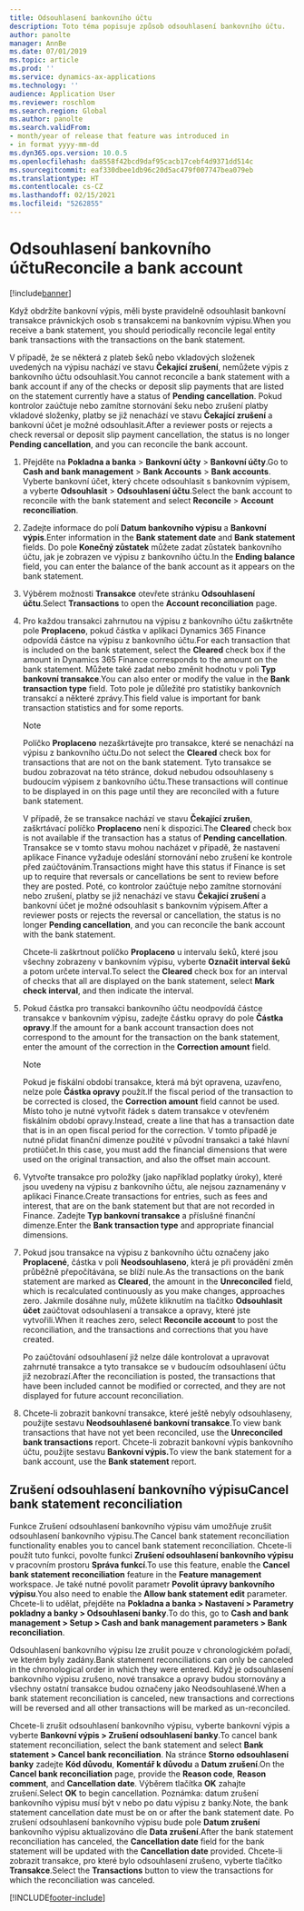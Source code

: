 ```yaml
---
title: Odsouhlasení bankovního účtu
description: Toto téma popisuje způsob odsouhlasení bankovního účtu.
author: panolte
manager: AnnBe
ms.date: 07/01/2019
ms.topic: article
ms.prod: ''
ms.service: dynamics-ax-applications
ms.technology: ''
audience: Application User
ms.reviewer: roschlom
ms.search.region: Global
ms.author: panolte
ms.search.validFrom:
- month/year of release that feature was introduced in
- in format yyyy-mm-dd
ms.dyn365.ops.version: 10.0.5
ms.openlocfilehash: da8558f42bcd9daf95cacb17cebf4d9371dd514c
ms.sourcegitcommit: eaf330dbee1db96c20d5ac479f007747bea079eb
ms.translationtype: HT
ms.contentlocale: cs-CZ
ms.lasthandoff: 02/15/2021
ms.locfileid: "5262855"
---
```

# <a name="reconcile-a-bank-account"></a><span data-ttu-id="d31ed-103">Odsouhlasení bankovního účtu</span><span class="sxs-lookup"><span data-stu-id="d31ed-103">Reconcile a bank account</span></span>

[!include[banner](../includes/banner.md)]

<span data-ttu-id="d31ed-104">Když obdržíte bankovní výpis, měli byste pravidelně odsouhlasit bankovní transakce právnických osob s transakcemi na bankovním výpisu.</span><span class="sxs-lookup"><span data-stu-id="d31ed-104">When you receive a bank statement, you should periodically reconcile legal entity bank transactions with the transactions on the bank statement.</span></span>

<span data-ttu-id="d31ed-105">V případě, že se některá z plateb šeků nebo vkladových složenek uvedených na výpisu nachází ve stavu **Čekající zrušení**, nemůžete výpis z bankovního účtu odsouhlasit.</span><span class="sxs-lookup"><span data-stu-id="d31ed-105">You cannot reconcile a bank statement with a bank account if any of the checks or deposit slip payments that are listed on the statement currently have a status of **Pending cancellation**.</span></span> <span data-ttu-id="d31ed-106">Pokud kontrolor zaúčtuje nebo zamítne stornování šeku nebo zrušení platby vkladové složenky, platby se již nenachází ve stavu **Čekající zrušení** a bankovní účet je možné odsouhlasit.</span><span class="sxs-lookup"><span data-stu-id="d31ed-106">After a reviewer posts or rejects a check reversal or deposit slip payment cancellation, the status is no longer **Pending cancellation**, and you can reconcile the bank account.</span></span>

1.  <span data-ttu-id="d31ed-107">Přejděte na **Pokladna a banka** \> **Bankovní účty** \> **Bankovní účty**.</span><span class="sxs-lookup"><span data-stu-id="d31ed-107">Go to **Cash and bank management** \> **Bank Accounts** \> **Bank accounts**.</span></span> <span data-ttu-id="d31ed-108">Vyberte bankovní účet, který chcete odsouhlasit s bankovním výpisem, a vyberte **Odsouhlasit** > **Odsouhlasení účtu**.</span><span class="sxs-lookup"><span data-stu-id="d31ed-108">Select the bank account to reconcile with the bank statement and select **Reconcile** > **Account reconciliation**.</span></span>

2.  <span data-ttu-id="d31ed-109">Zadejte informace do polí **Datum bankovního výpisu** a **Bankovní výpis**.</span><span class="sxs-lookup"><span data-stu-id="d31ed-109">Enter information in the **Bank statement date** and **Bank statement** fields.</span></span> <span data-ttu-id="d31ed-110">Do pole **Konečný zůstatek** můžete zadat zůstatek bankovního účtu, jak je zobrazen ve výpisu z bankovního účtu.</span><span class="sxs-lookup"><span data-stu-id="d31ed-110">In the **Ending balance** field, you can enter the balance of the bank account as it appears on the bank statement.</span></span>

3.  <span data-ttu-id="d31ed-111">Výběrem možnosti **Transakce** otevřete stránku **Odsouhlasení účtu**.</span><span class="sxs-lookup"><span data-stu-id="d31ed-111">Select **Transactions** to open the **Account reconciliation** page.</span></span>

4.  <span data-ttu-id="d31ed-112">Pro každou transakci zahrnutou na výpisu z bankovního účtu zaškrtněte pole **Proplaceno**, pokud částka v aplikaci Dynamics 365 Finance odpovídá částce na výpisu z bankovního účtu.</span><span class="sxs-lookup"><span data-stu-id="d31ed-112">For each transaction that is included on the bank statement, select the **Cleared** check box if the amount in Dynamics 365 Finance corresponds to the amount on the bank statement.</span></span> <span data-ttu-id="d31ed-113">Můžete také zadat nebo změnit hodnotu v poli **Typ bankovní transakce**.</span><span class="sxs-lookup"><span data-stu-id="d31ed-113">You can also enter or modify the value in the **Bank transaction type** field.</span></span> <span data-ttu-id="d31ed-114">Toto pole je důležité pro statistiky bankovních transakcí a některé zprávy.</span><span class="sxs-lookup"><span data-stu-id="d31ed-114">This field value is important for bank transaction statistics and for some reports.</span></span>
    

    > [!NOTE]
    > <P><span data-ttu-id="d31ed-115">Políčko <STRONG>Proplaceno</STRONG> nezaškrtávejte pro transakce, které se nenachází na výpisu z bankovního účtu.</span><span class="sxs-lookup"><span data-stu-id="d31ed-115">Do not select the <STRONG>Cleared</STRONG> check box for transactions that are not on the bank statement.</span></span> <span data-ttu-id="d31ed-116">Tyto transakce se budou zobrazovat na této stránce, dokud nebudou odsouhlaseny s budoucím výpisem z bankovního účtu.</span><span class="sxs-lookup"><span data-stu-id="d31ed-116">These transactions will continue to be displayed in on this page until they are reconciled with a future bank statement.</span></span></P>
    > <P><span data-ttu-id="d31ed-117">V případě, že se transakce nachází ve stavu <STRONG>Čekající zrušen</STRONG>, zaškrtávací políčko <STRONG>Proplaceno</STRONG> není k dispozici.</span><span class="sxs-lookup"><span data-stu-id="d31ed-117">The <STRONG>Cleared</STRONG> check box is not available if the transaction has a status of <STRONG>Pending cancellation</STRONG>.</span></span> <span data-ttu-id="d31ed-118">Transakce se v tomto stavu mohou nacházet v případě, že nastavení aplikace Finance vyžaduje odeslání stornování nebo zrušení ke kontrole před zaúčtováním.</span><span class="sxs-lookup"><span data-stu-id="d31ed-118">Transactions might have this status if Finance is set up to require that reversals or cancellations be sent to review before they are posted.</span></span> <span data-ttu-id="d31ed-119">Poté, co kontrolor zaúčtuje nebo zamítne stornování nebo zrušení, platby se již nenachází ve stavu <STRONG>Čekající zrušení</STRONG> a bankovní účet je možné odsouhlasit s bankovním výpisem.</span><span class="sxs-lookup"><span data-stu-id="d31ed-119">After a reviewer posts or rejects the reversal or cancellation, the status is no longer <STRONG>Pending cancellation</STRONG>, and you can reconcile the bank account with the bank statement.</span></span></P>

    
    <span data-ttu-id="d31ed-120">Chcete-li zaškrtnout políčko **Proplaceno** u intervalu šeků, které jsou všechny zobrazeny v bankovním výpisu, vyberte **Označit interval šeků** a potom určete interval.</span><span class="sxs-lookup"><span data-stu-id="d31ed-120">To select the **Cleared** check box for an interval of checks that all are displayed on the bank statement, select **Mark check interval**, and then indicate the interval.</span></span>

5.  <span data-ttu-id="d31ed-121">Pokud částka pro transakci bankovního účtu neodpovídá částce transakce v bankovním výpisu, zadejte částku opravy do pole **Částka opravy**.</span><span class="sxs-lookup"><span data-stu-id="d31ed-121">If the amount for a bank account transaction does not correspond to the amount for the transaction on the bank statement, enter the amount of the correction in the **Correction amount** field.</span></span>
    

    > [!NOTE]
    > <P><span data-ttu-id="d31ed-122">Pokud je fiskální období transakce, která má být opravena, uzavřeno, nelze pole <STRONG>Částka opravy</STRONG> použít.</span><span class="sxs-lookup"><span data-stu-id="d31ed-122">If the fiscal period of the transaction to be corrected is closed, the <STRONG>Correction amount</STRONG> field cannot be used.</span></span> <span data-ttu-id="d31ed-123">Místo toho je nutné vytvořit řádek s datem transakce v otevřeném fiskálním období opravy.</span><span class="sxs-lookup"><span data-stu-id="d31ed-123">Instead, create a line that has a transaction date that is in an open fiscal period for the correction.</span></span> <span data-ttu-id="d31ed-124">V tomto případě je nutné přidat finanční dimenze použité v původní transakci a také hlavní protiúčet.</span><span class="sxs-lookup"><span data-stu-id="d31ed-124">In this case, you must add the financial dimensions that were used on the original transaction, and also the offset main account.</span></span></P>



6.  <span data-ttu-id="d31ed-125">Vytvořte transakce pro položky (jako například poplatky úroky), které jsou uvedeny na výpisu z bankovního účtu, ale nejsou zaznamenány v aplikaci Finance.</span><span class="sxs-lookup"><span data-stu-id="d31ed-125">Create transactions for entries, such as fees and interest, that are on the bank statement but that are not recorded in Finance.</span></span> <span data-ttu-id="d31ed-126">Zadejte **Typ bankovní transakce** a příslušné finanční dimenze.</span><span class="sxs-lookup"><span data-stu-id="d31ed-126">Enter the **Bank transaction type** and appropriate financial dimensions.</span></span>

7.  <span data-ttu-id="d31ed-127">Pokud jsou transakce na výpisu z bankovního účtu označeny jako **Proplacené**, částka v poli **Neodsouhlaseno**, která je při provádění změn průběžně přepočítávána, se blíží nule.</span><span class="sxs-lookup"><span data-stu-id="d31ed-127">As the transactions on the bank statement are marked as **Cleared**, the amount in the **Unreconciled** field, which is recalculated continuously as you make changes, approaches zero.</span></span> <span data-ttu-id="d31ed-128">Jakmile dosáhne nuly, můžete kliknutím na tlačítko **Odsouhlasit účet** zaúčtovat odsouhlasení a transakce a opravy, které jste vytvořili.</span><span class="sxs-lookup"><span data-stu-id="d31ed-128">When it reaches zero, select **Reconcile account** to post the reconciliation, and the transactions and corrections that you have created.</span></span>
    
    <span data-ttu-id="d31ed-129">Po zaúčtování odsouhlasení již nelze dále kontrolovat a upravovat zahrnuté transakce a tyto transakce se v budoucím odsouhlasení účtu již nezobrazí.</span><span class="sxs-lookup"><span data-stu-id="d31ed-129">After the reconciliation is posted, the transactions that have been included cannot be modified or corrected, and they are not displayed for future account reconciliation.</span></span>

8.  <span data-ttu-id="d31ed-130">Chcete-li zobrazit bankovní transakce, které ještě nebyly odsouhlaseny, použijte sestavu **Neodsouhlasené bankovní transakce**.</span><span class="sxs-lookup"><span data-stu-id="d31ed-130">To view bank transactions that have not yet been reconciled, use the **Unreconciled bank transactions** report.</span></span> <span data-ttu-id="d31ed-131">Chcete-li zobrazit bankovní výpis bankovního účtu, použijte sestavu **Bankovní výpis.**</span><span class="sxs-lookup"><span data-stu-id="d31ed-131">To view the bank statement for a bank account, use the **Bank statement** report.</span></span>

## <a name="cancel-bank-statement-reconciliation"></a><span data-ttu-id="d31ed-132">Zrušení odsouhlasení bankovního výpisu</span><span class="sxs-lookup"><span data-stu-id="d31ed-132">Cancel bank statement reconciliation</span></span> 

<span data-ttu-id="d31ed-133">Funkce Zrušení odsouhlasení bankovního výpisu vám umožňuje zrušit odsouhlasení bankovního výpisu.</span><span class="sxs-lookup"><span data-stu-id="d31ed-133">The Cancel bank statement reconciliation functionality enables you to cancel bank statement reconciliation.</span></span> <span data-ttu-id="d31ed-134">Chcete-li použít tuto funkci, povolte funkci **Zrušení odsouhlasení bankovního výpisu** v pracovním prostoru **Správa funkcí**.</span><span class="sxs-lookup"><span data-stu-id="d31ed-134">To use this feature, enable the **Cancel bank statement reconciliation** feature in the **Feature management** workspace.</span></span> <span data-ttu-id="d31ed-135">Je také nutné povolit parametr **Povolit úpravy bankovního výpisu**.</span><span class="sxs-lookup"><span data-stu-id="d31ed-135">You also need to enable the **Allow bank statement edit** parameter.</span></span> <span data-ttu-id="d31ed-136">Chcete-li to udělat, přejděte na **Pokladna a banka > Nastavení > Parametry pokladny a banky > Odsouhlasení banky**.</span><span class="sxs-lookup"><span data-stu-id="d31ed-136">To do this, go to **Cash and bank management > Setup > Cash and bank management parameters > Bank reconciliation**.</span></span>
 
<span data-ttu-id="d31ed-137">Odsouhlasení bankovního výpisu lze zrušit pouze v chronologickém pořadí, ve kterém byly zadány.</span><span class="sxs-lookup"><span data-stu-id="d31ed-137">Bank statement reconciliations can only be canceled in the chronological order in which they were entered.</span></span> <span data-ttu-id="d31ed-138">Když je odsouhlasení bankovního výpisu zrušeno, nové transakce a opravy budou stornovány a všechny ostatní transakce budou označeny jako Neodsouhlasené.</span><span class="sxs-lookup"><span data-stu-id="d31ed-138">When a bank statement reconciliation is canceled, new transactions and corrections will be reversed and all other transactions will be marked as un-reconciled.</span></span>
 
<span data-ttu-id="d31ed-139">Chcete-li zrušit odsouhlasení bankovního výpisu, vyberte bankovní výpis a vyberte **Bankovní výpis > Zrušení odsouhlasení banky**.</span><span class="sxs-lookup"><span data-stu-id="d31ed-139">To cancel bank statement reconciliation, select the bank statement and select **Bank statement > Cancel bank reconciliation**.</span></span> <span data-ttu-id="d31ed-140">Na stránce **Storno odsouhlasení banky** zadejte **Kód důvodu**, **Komentář k důvodu** a **Datum zrušení**.</span><span class="sxs-lookup"><span data-stu-id="d31ed-140">On the **Cancel bank reconciliation** page, provide the **Reason code**, **Reason comment**, and **Cancellation date**.</span></span> <span data-ttu-id="d31ed-141">Výběrem tlačítka **OK** zahajte zrušení.</span><span class="sxs-lookup"><span data-stu-id="d31ed-141">Select **OK** to begin cancellation.</span></span> <span data-ttu-id="d31ed-142">Poznámka: datum zrušení bankovního výpisu musí být v nebo po datu výpisu z banky.</span><span class="sxs-lookup"><span data-stu-id="d31ed-142">Note, the bank statement cancellation date must be on or after the bank statement date.</span></span> <span data-ttu-id="d31ed-143">Po zrušení odsouhlasení bankovního výpisu bude pole **Datum zrušení** bankovního výpisu aktualizováno dle **Data zrušení**.</span><span class="sxs-lookup"><span data-stu-id="d31ed-143">After the bank statement reconciliation has canceled, the **Cancellation date** field for the bank statement will be updated with the **Cancellation date** provided.</span></span> <span data-ttu-id="d31ed-144">Chcete-li zobrazit transakce, pro které bylo odsouhlasení zrušeno, vyberte tlačítko **Transakce**.</span><span class="sxs-lookup"><span data-stu-id="d31ed-144">Select the **Transactions** button to view the transactions for which the reconciliation was canceled.</span></span>


[!INCLUDE[footer-include](../../includes/footer-banner.md)]
